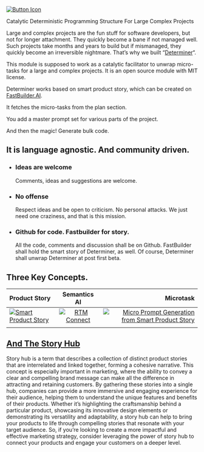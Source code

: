 <div>

[![Button Icon]][Link]
<!----------------------------------------------------------------------------->
[Link]: https://fastbuilder.cyberium.info/builder/generate/0c283c95-1063-49b1-80f6-75349211c497 'Smart Product Story.'
<!---------------------------------[ Buttons ]--------------------------------->
[Button Icon]: https://fastbuilder.ai/story-icon-sm.png

</div>



Catalytic Deterministic Programming Structure For Large Complex Projects


Large and complex projects are the fun stuff for software developers, but not for longer attachment. They quickly become a bane if not managed well. Such projects take months and years to build but if mismanaged, they quickly become an irreversible nightmare. That’s why we built “[Determiner](https://github.com/cyberiums/determiner)“.




This module is supposed to work as a catalytic facilitator to unwrap micro-tasks for a large and complex projects. It is an open source module with MIT license.


Determiner works based on smart product story, which can be created on [FastBuilder.AI](https://fastbuilder.ai).

It fetches the micro-tasks from the plan section.

You add a master prompt set for various parts of the project.

And then the magic! Generate bulk code.

It is language agnostic. And community driven.
----------------------------------------------

*   ### Ideas are welcome
    
    Comments, ideas and suggestions are welcome.
    
*   ### No offense
    
    Respect ideas and be open to criticism. No personal attacks. We just need one craziness, and that is this mission.
    
*   ### Github for code. Fastbuilder for story.
    
    All the code, comments and discussion shall be on Github. FastBuilder shall hold the smart story of Determiner, as well. Of course, Determiner shall unwrap Determiner at post first beta.
    

Three Key Concepts.
-------------------

| Product Story      | Semantics AI | Microtask     |
| :---        |    :----:   |          ---: |
| [![Smart Product Story](https://www.cyberium.info/wp-content/uploads/2023/11/Screenshot-2023-11-30-at-8.18.51 PM-1024x453.png)](https://www.cyberium.info/smart-product-story-is-the-swiss-knife-of-software-engineering/)      | [![RTM Connect](https://www.cyberium.info/wp-content/uploads/2023/11/RTM-Connect-1024x576.jpeg)](https://www.cyberium.info/what-is-a-semantics-ai/)       | [![Micro Prompt Generation from Smart Product Story](https://www.cyberium.info/wp-content/uploads/2023/11/Screenshot-2023-11-18-at-10.19.47 AM-1024x540.png)](https://www.cyberium.info/what-is-a-microtask/)   |
|    |         |       |



[And The Story Hub](https://www.cyberium.info/products/story-hub/)
------------------------------------------------------------------

Story hub is a term that describes a collection of distinct product stories that are interrelated and linked together, forming a cohesive narrative. This concept is especially important in marketing, where the ability to convey a clear and compelling brand message can make all the difference in attracting and retaining customers. By gathering these stories into a single hub, companies can provide a more immersive and engaging experience for their audience, helping them to understand the unique features and benefits of their products. Whether it’s highlighting the craftsmanship behind a particular product, showcasing its innovative design elements or demonstrating its versatility and adaptability, a story hub can help to bring your products to life through compelling stories that resonate with your target audience. So, if you’re looking to create a more impactful and effective marketing strategy, consider leveraging the power of story hub to connect your products and engage your customers on a deeper level.
